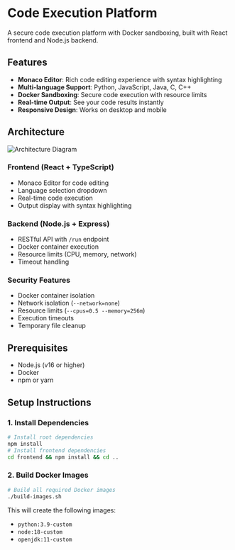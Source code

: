 # Code Execution Platform
A secure code execution platform with Docker sandboxing, built with React frontend and Node.js backend.
## Features
- **Monaco Editor**: Rich code editing experience with syntax highlighting
- **Multi-language Support**: Python, JavaScript, Java, C, C++
- **Docker Sandboxing**: Secure code execution with resource limits
- **Real-time Output**: See your code results instantly
- **Responsive Design**: Works on desktop and mobile
## Architecture

![Architecture Diagram](architecture.png)

### Frontend (React + TypeScript)
- Monaco Editor for code editing
- Language selection dropdown
- Real-time code execution
- Output display with syntax highlighting
### Backend (Node.js + Express)
- RESTful API with `/run` endpoint
- Docker container execution
- Resource limits (CPU, memory, network)
- Timeout handling
### Security Features
- Docker container isolation
- Network isolation (`--network=none`)
- Resource limits (`--cpus=0.5 --memory=256m`)
- Execution timeouts
- Temporary file cleanup
## Prerequisites
- Node.js (v16 or higher)
- Docker
- npm or yarn
## Setup Instructions
### 1. Install Dependencies
```bash
# Install root dependencies
npm install
# Install frontend dependencies
cd frontend && npm install && cd ..
```
### 2. Build Docker Images
```bash
# Build all required Docker images
./build-images.sh
```
This will create the following images:
- `python:3.9-custom`
- `node:18-custom`
- `openjdk:11-custom`
